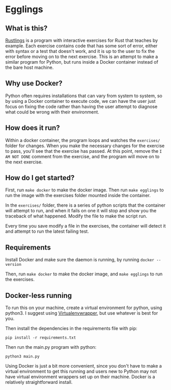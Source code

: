 # Egglings

## What is this?

[Rustlings](https://github.com/rust-lang/rustlings) is a program with interactive exercises for Rust that teaches by example. Each exercise contains code that has some sort of error, either with syntax or a test that doesn't work, and it is up to the user to fix the error before moving on to the next exercise. This is an attempt to make a similar program for Python, but runs inside a Docker container instead of the bare host machine.

## Why use Docker?

Python often requires installations that can vary from system to system, so by using a Docker container to execute code, we can have the user just focus on fixing the code rather than having the user attempt to diagnose what could be wrong with their environment.

## How does it run?

Within a docker container, the program loops and watches the `exercises/` folder
for changes. When you make the necessary changes for the exercise to pass, you'll
see that the exercise has passed. At this point, remove the `I AM NOT DONE` comment
from the exercise, and the program will move on to the next exercise.

## How do I get started?

First, run `make docker` to make the docker image.  Then run `make egglings` to run the image with the exercises folder mounted inside the container.

In the `exercises/` folder, there is a series of python scripts that the container
will attempt to run, and when it fails on one it will stop and show you the traceback
of what happened. Modify the file to make the script run.

Every time you save modify a file in the exercises, the container will detect it and attempt to run the latest failing test.

## Requirements

Install Docker and make sure the daemon is running, by running `docker --version`

Then, run `make docker` to make the docker image, and `make egglings` to run the exercises.

## Docker-less running

To run this on your machine, create a virtual environment for python, using python3. I suggest using [Virtualenvwrapper](https://virtualenvwrapper.readthedocs.io/en/latest/), but use whatever is best for you.

Then install the dependencies in the requirements file with pip:

```
pip install -r requirements.txt
```

Then run the main.py program with python:

```
python3 main.py
```

Using Docker is just a bit more convenient, since you don't have to make a virtual environment to get this running and users new to Python may not have virtual environment wrappers set up on their machine. Docker is a relatively straightforward install.
